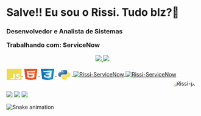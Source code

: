 <h1>Salve!! Eu sou o Rissi. Tudo blz?👋</h1>
<h3>
<p>Desenvolvedor e Analista de Sistemas
<p>Trabalhando com: ServiceNow
</h3>



<div align="center">
  <a href="https://github.com/matheus522">
  <img height="180em" src="https://github-readme-stats.vercel.app/api?username=matheus522&show_icons=true&theme=aura&include_all_commits=true&count_private=true"/>
  <img height="180em" src="https://github-readme-stats.vercel.app/api/top-langs/?username=matheus522&layout=compact&langs_count=7&theme=aura"/>
</div>

  
  
  <div style="display: inline_block"><br>
  <img align="center" alt="Rissi-Js" height="30" width="40" src="https://raw.githubusercontent.com/devicons/devicon/master/icons/javascript/javascript-plain.svg">
  <img align="center" alt="Rissi-HTML" height="30" width="40" src="https://raw.githubusercontent.com/devicons/devicon/master/icons/html5/html5-original.svg">
  <img align="center" alt="Rissi-CSS" height="30" width="40" src="https://raw.githubusercontent.com/devicons/devicon/master/icons/css3/css3-original.svg">
  <img align="center" alt="Rissi-Python" height="30" width="40" src="https://raw.githubusercontent.com/devicons/devicon/master/icons/python/python-original.svg">
  <img align="center" alt="Rissi-ServiceNow" height="30" width="40" src="https://res.cloudinary.com/crunchbase-production/image/upload/c_lpad,h_170,w_170,f_auto,b_white,q_auto:eco,dpr_1/oqlhmj2lqzepoxxgst4m">
   <img align="center" alt="Rissi-ServiceNow" height="30" width="40" src="https://icon-library.com/images/salesforce-com-icon/salesforce-com-icon-17.jpg">
  
  <img align="right" alt="Rissi-pic" height="120" style="border-radius:50px;" src="https://lh3.googleusercontent.com/a/AEdFTp669w_gYjFlXRouf6JCmOm9ryHB6D0-K2S6p_YJaQ=s432-p-rw-no">
</div>
  
  ##
  
  <div>
  
  <a href="https://instagram.com/matheus_rissi" target="_blank"><img src="https://img.shields.io/badge/-Instagram-%23E4405F?style=for-the-badge&logo=instagram&logoColor=white" target="_blank"></a> 
  <a href = "mailto:mrissiwork@gmail.com"><img src="https://img.shields.io/badge/-Gmail-%23333?style=for-the-badge&logo=gmail&logoColor=white" target="_blank"></a>
  <a href="https://www.linkedin.com/in/matheus-rissi-449760186/" target="_blank"><img src="https://img.shields.io/badge/-LinkedIn-%230077B5?style=for-the-badge&logo=linkedin&logoColor=white" target="_blank"></a> 

  </div>
    
  
   ![Snake animation](https://github.com/matheus522/matheus522/blob/output/github-contribution-grid-snake2.svg)

